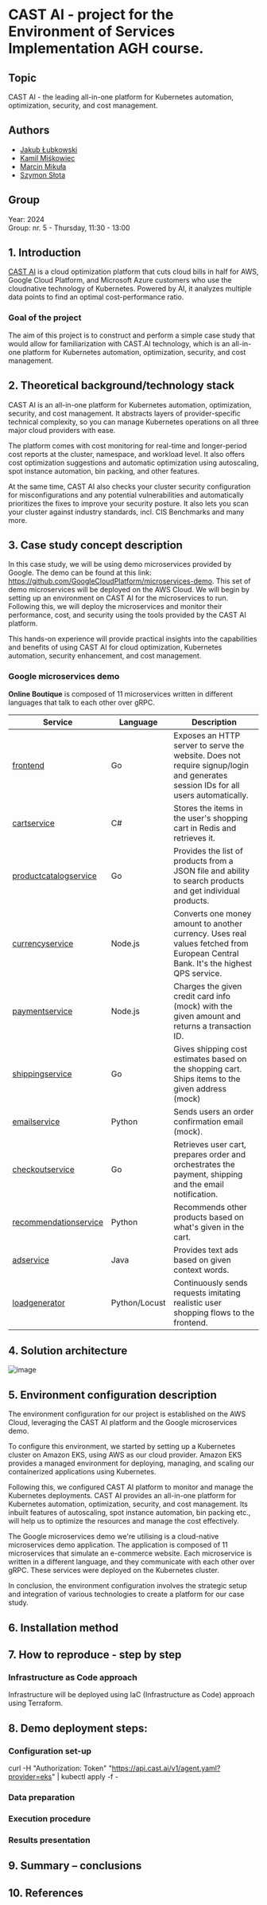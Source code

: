 # CAST AI - project for the Environment of Services Implementation AGH course.

## Topic

CAST AI - the leading all-in-one platform for Kubernetes automation, optimization, security, and cost management.

## Authors
- [Jakub Łubkowski](https://github.com/jakobcodes)
- [Kamil Miśkowiec](https://github.com/miskowieck)
- [Marcin Mikuła](https://github.com/mamikula)
- [Szymon Słota](https://github.com/sslota)

## Group 

Year: 2024
<br>
Group: nr. 5 - Thursday, 11:30 - 13:00

## 1. Introduction

[CAST AI](https://cast.ai/) is a cloud optimization platform that cuts cloud bills in half for AWS,
Google Cloud Platform, and Microsoft Azure customers who use the cloudnative technology of Kubernetes. Powered by AI, it analyzes multiple data
points to find an optimal cost-performance ratio.

### Goal of the project 

The aim of this project is to construct and perform a simple case study that would allow for familiarization with CAST.AI technology, which is an all-in-one platform for Kubernetes automation, optimization, security, and cost management.

## 2. Theoretical background/technology stack

CAST AI is an all-in-one platform for Kubernetes automation, optimization, security, and cost management. It abstracts layers of provider-specific technical complexity, so you can manage Kubernetes operations on all three major cloud providers with ease.

The platform comes with cost monitoring for real-time and longer-period cost reports at the cluster, namespace, and workload level. It also offers cost optimization suggestions and automatic optimization using autoscaling, spot instance automation, bin packing, and other features.

At the same time, CAST AI also checks your cluster security configuration for misconfigurations and any potential vulnerabilities and automatically prioritizes the fixes to improve your security posture. It also lets you scan your cluster against industry standards, incl. CIS Benchmarks and many more.

## 3. Case study concept description

In this case study, we will be using demo microservices provided by Google. The demo can be found at this link: https://github.com/GoogleCloudPlatform/microservices-demo. This set of demo microservices will be deployed on the AWS Cloud.
We will begin by setting up an environment on CAST AI for the microservices to run. Following this, we will deploy the microservices and monitor their performance, cost, and security using the tools provided by the CAST AI platform.

This hands-on experience will provide practical insights into the capabilities and benefits of using CAST AI for cloud optimization, Kubernetes automation, security enhancement, and cost management.

### Google microservices demo

**Online Boutique** is composed of 11 microservices written in different
languages that talk to each other over gRPC.

| Service                                              | Language      | Description                                                                                                                       |
| ---------------------------------------------------- | ------------- | --------------------------------------------------------------------------------------------------------------------------------- |
| [frontend](/src/frontend)                           | Go            | Exposes an HTTP server to serve the website. Does not require signup/login and generates session IDs for all users automatically. |
| [cartservice](/src/cartservice)                     | C#            | Stores the items in the user's shopping cart in Redis and retrieves it.                                                           |
| [productcatalogservice](/src/productcatalogservice) | Go            | Provides the list of products from a JSON file and ability to search products and get individual products.                        |
| [currencyservice](/src/currencyservice)             | Node.js       | Converts one money amount to another currency. Uses real values fetched from European Central Bank. It's the highest QPS service. |
| [paymentservice](/src/paymentservice)               | Node.js       | Charges the given credit card info (mock) with the given amount and returns a transaction ID.                                     |
| [shippingservice](/src/shippingservice)             | Go            | Gives shipping cost estimates based on the shopping cart. Ships items to the given address (mock)                                 |
| [emailservice](/src/emailservice)                   | Python        | Sends users an order confirmation email (mock).                                                                                   |
| [checkoutservice](/src/checkoutservice)             | Go            | Retrieves user cart, prepares order and orchestrates the payment, shipping and the email notification.                            |
| [recommendationservice](/src/recommendationservice) | Python        | Recommends other products based on what's given in the cart.                                                                      |
| [adservice](/src/adservice)                         | Java          | Provides text ads based on given context words.                                                                                   |
| [loadgenerator](/src/loadgenerator)                 | Python/Locust | Continuously sends requests imitating realistic user shopping flows to the frontend.                                              |

## 4. Solution architecture

![image](https://github.com/mamikula/Environment-of-Services-Implementation/assets/85311656/52a2faa2-61a4-4a8c-95e4-163d1dee9504)

## 5. Environment configuration description

The environment configuration for our project is established on the AWS Cloud, leveraging the CAST AI platform and the Google microservices demo.

To configure this environment, we started by setting up a Kubernetes cluster on Amazon EKS, using AWS as our cloud provider. Amazon EKS provides a managed environment for deploying, managing, and scaling our containerized applications using Kubernetes.

Following this, we configured CAST AI platform to monitor and manage the Kubernetes deployments. CAST AI provides an all-in-one platform for Kubernetes automation, optimization, security, and cost management. Its inbuilt features of autoscaling, spot instance automation, bin packing etc., will help us to optimize the resources and manage the cost effectively.

The Google microservices demo we're utilising is a cloud-native microservices demo application. The application is composed of 11 microservices that simulate an e-commerce website. Each microservice is written in a different language, and they communicate with each other over gRPC. These services were deployed on the Kubernetes cluster.

In conclusion, the environment configuration involves the strategic setup and integration of various technologies to create a platform for our case study.


## 6. Installation method

## 7. How to reproduce - step by step

### Infrastructure as Code approach
Infrastructure will be deployed using IaC (Infrastructure as Code) approach using Terraform. 

## 8. Demo deployment steps:

### Configuration set-up
curl -H "Authorization: Token" "https://api.cast.ai/v1/agent.yaml?provider=eks" | kubectl apply -f -
### Data preparation

### Execution procedure

### Results presentation

## 9. Summary – conclusions

## 10. References






